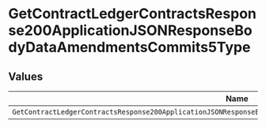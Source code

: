 # GetContractLedgerContractsResponse200ApplicationJSONResponseBodyDataAmendmentsCommits5Type


## Values

| Name                                                                                                              | Value                                                                                                             |
| ----------------------------------------------------------------------------------------------------------------- | ----------------------------------------------------------------------------------------------------------------- |
| `GetContractLedgerContractsResponse200ApplicationJSONResponseBodyDataAmendmentsCommits5TypePrepaidCommitCanceled` | PREPAID_COMMIT_CANCELED                                                                                           |